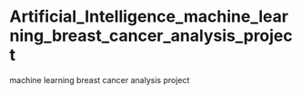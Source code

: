 # Artificial_Intelligence_machine_learning_breast_cancer_analysis_project
 machine learning breast cancer analysis project
